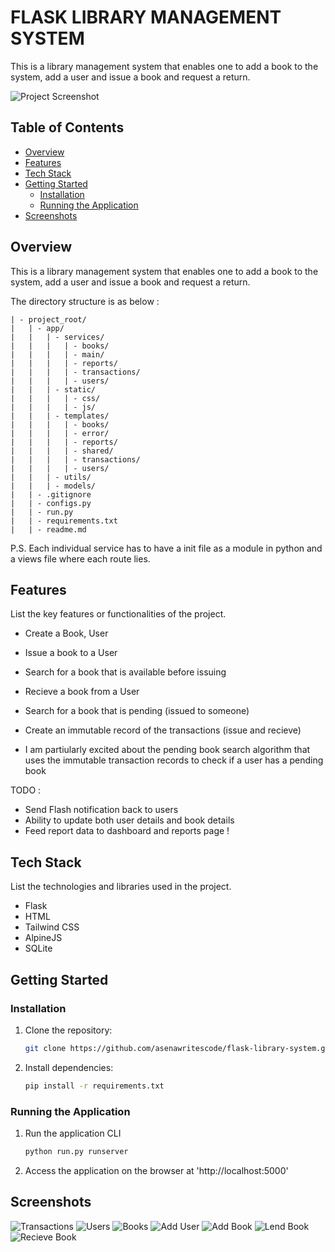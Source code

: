 # FLASK LIBRARY MANAGEMENT SYSTEM

This is a library management system that enables one to add a book  to the system, add a user and issue a book and request a return.

![Project Screenshot](screenshots/EZLIB.png)

## Table of Contents

- [Overview](#overview)
- [Features](#features)
- [Tech Stack](#tech-stack)
- [Getting Started](#getting-started)
  - [Installation](#installation)
  - [Running the Application](#running-the-application)
- [Screenshots](#screenshots)


## Overview

This is a library management system that enables one to add a book  to the system, add a user and issue a book and request a return.

The directory structure is as below :

    | - project_root/
    |   | - app/
    |   |   | - services/
    |   |   |   | - books/
    |   |   |   | - main/
    |   |   |   | - reports/
    |   |   |   | - transactions/
    |   |   |   | - users/
    |   |   | - static/
    |   |   |   | - css/
    |   |   |   | - js/
    |   |   | - templates/
    |   |   |   | - books/
    |   |   |   | - error/
    |   |   |   | - reports/
    |   |   |   | - shared/
    |   |   |   | - transactions/
    |   |   |   | - users/
    |   |   | - utils/
    |   |   | - models/
    |   | - .gitignore
    |   | - configs.py
    |   | - run.py
    |   | - requirements.txt
    |   | - readme.md

P.S.
Each individual service has to have a init file as a module in python and a views file where each route lies. 


## Features

List the key features or functionalities of the project.

- Create a Book, User
- Issue a book to a User 
- Search for a book that is available before issuing 
- Recieve a book from a User
- Search for a book that is pending (issued to someone)
- Create an immutable record of the transactions (issue and recieve)


- I am partiularly excited about the pending book search algorithm that uses the immutable transaction records to check if a user has a pending book 

TODO : 
- Send Flash notification back to users
- Ability to update both user details and book details
- Feed report data to dashboard and reports page !

## Tech Stack

List the technologies and libraries used in the project.

- Flask
- HTML
- Tailwind CSS
- AlpineJS
- SQLite

## Getting Started

### Installation

1. Clone the repository:

   ```bash
   git clone https://github.com/asenawritescode/flask-library-system.git 
   ```

2. Install dependencies:

    ```bash
    pip install -r requirements.txt
    ```

### Running the Application

1. Run the application CLI

    ```bash
    python run.py runserver
    ```

2. Access the application on the browser at 'http://localhost:5000'


## Screenshots

![Transactions](screenshots/transactions.png)
![Users](screenshots/users.png)
![Books](screenshots/books.png)
![Add User](screenshots/add-user.png)
![Add Book](screenshots/add-book.png)
![Lend Book](screenshots/lendbook.png)
![Recieve Book](screenshots/recievebook.png)
